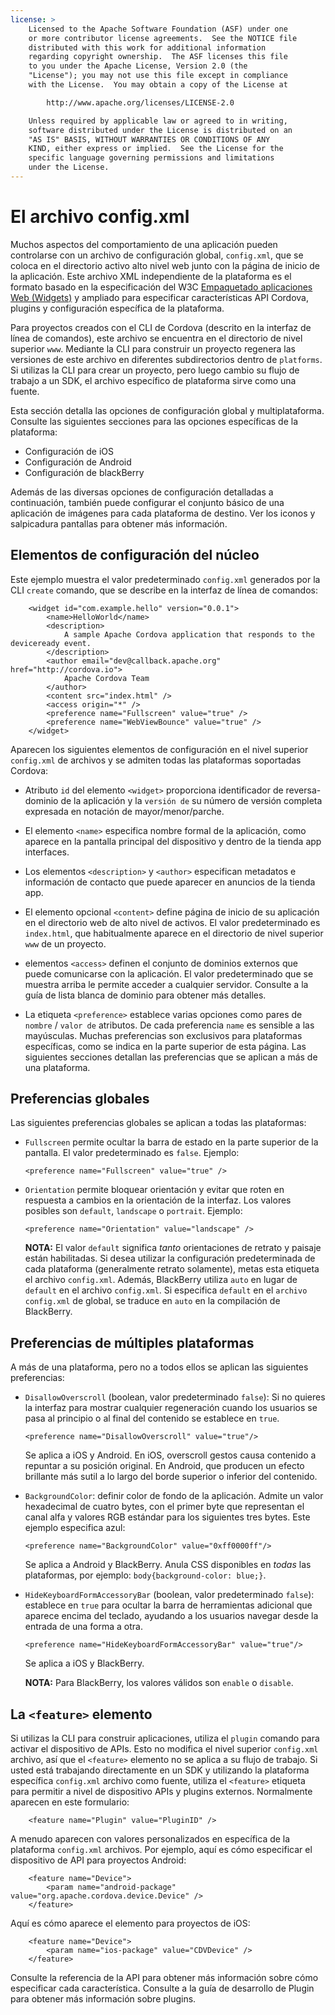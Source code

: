 ```yaml
---
license: >
    Licensed to the Apache Software Foundation (ASF) under one
    or more contributor license agreements.  See the NOTICE file
    distributed with this work for additional information
    regarding copyright ownership.  The ASF licenses this file
    to you under the Apache License, Version 2.0 (the
    "License"); you may not use this file except in compliance
    with the License.  You may obtain a copy of the License at

        http://www.apache.org/licenses/LICENSE-2.0

    Unless required by applicable law or agreed to in writing,
    software distributed under the License is distributed on an
    "AS IS" BASIS, WITHOUT WARRANTIES OR CONDITIONS OF ANY
    KIND, either express or implied.  See the License for the
    specific language governing permissions and limitations
    under the License.
---
```


# El archivo config.xml

Muchos aspectos del comportamiento de una aplicación pueden controlarse con un archivo de configuración global, `config.xml`, que se coloca en el directorio activo alto nivel web junto con la página de inicio de la aplicación. Este archivo XML independiente de la plataforma es el formato basado en la especificación del W3C [Empaquetado aplicaciones Web (Widgets)][1] y ampliado para especificar características API Cordova, plugins y configuración específica de la plataforma.

 [1]: http://www.w3.org/TR/widgets/

Para proyectos creados con el CLI de Cordova (descrito en la interfaz de línea de comandos), este archivo se encuentra en el directorio de nivel superior `www`. Mediante la CLI para construir un proyecto regenera las versiones de este archivo en diferentes subdirectorios dentro de `platforms`. Si utilizas la CLI para crear un proyecto, pero luego cambio su flujo de trabajo a un SDK, el archivo específico de plataforma sirve como una fuente.

Esta sección detalla las opciones de configuración global y multiplataforma. Consulte las siguientes secciones para las opciones específicas de la plataforma:

*   Configuración de iOS
*   Configuración de Android
*   Configuración de blackBerry

Además de las diversas opciones de configuración detalladas a continuación, también puede configurar el conjunto básico de una aplicación de imágenes para cada plataforma de destino. Ver los iconos y salpicadura pantallas para obtener más información.

## Elementos de configuración del núcleo

Este ejemplo muestra el valor predeterminado `config.xml` generados por la CLI `create` comando, que se describe en la interfaz de línea de comandos:

        <widget id="com.example.hello" version="0.0.1">
            <name>HelloWorld</name>
            <description>
                A sample Apache Cordova application that responds to the deviceready event.
            </description>
            <author email="dev@callback.apache.org" href="http://cordova.io">
                Apache Cordova Team
            </author>
            <content src="index.html" />
            <access origin="*" />
            <preference name="Fullscreen" value="true" />
            <preference name="WebViewBounce" value="true" />
        </widget>
    

<!-- QUERY: is WebViewBounce superseded by DisallowOverscroll? -->

Aparecen los siguientes elementos de configuración en el nivel superior `config.xml` de archivos y se admiten todas las plataformas soportadas Cordova:

*   Atributo `id` del elemento `<widget>` proporciona identificador de reversa-dominio de la aplicación y la `versión de` su número de versión completa expresada en notación de mayor/menor/parche.

*   El elemento `<name>` especifica nombre formal de la aplicación, como aparece en la pantalla principal del dispositivo y dentro de la tienda app interfaces.

*   Los elementos `<description>` y `<author>` especifican metadatos e información de contacto que puede aparecer en anuncios de la tienda app.

*   El elemento opcional `<content>` define página de inicio de su aplicación en el directorio web de alto nivel de activos. El valor predeterminado es `index.html`, que habitualmente aparece en el directorio de nivel superior `www` de un proyecto.

*   elementos `<access>` definen el conjunto de dominios externos que puede comunicarse con la aplicación. El valor predeterminado que se muestra arriba le permite acceder a cualquier servidor. Consulte a la guía de lista blanca de dominio para obtener más detalles.

*   La etiqueta `<preference>` establece varias opciones como pares de `nombre` / `valor de` atributos. De cada preferencia `name` es sensible a las mayúsculas. Muchas preferencias son exclusivos para plataformas específicas, como se indica en la parte superior de esta página. Las siguientes secciones detallan las preferencias que se aplican a más de una plataforma.

## Preferencias globales

Las siguientes preferencias globales se aplican a todas las plataformas:

*   `Fullscreen` permite ocultar la barra de estado en la parte superior de la pantalla. El valor predeterminado es `false`. Ejemplo:
    
        <preference name="Fullscreen" value="true" />
        

*   `Orientation` permite bloquear orientación y evitar que roten en respuesta a cambios en la orientación de la interfaz. Los valores posibles son `default`, `landscape` o `portrait`. Ejemplo:
    
        <preference name="Orientation" value="landscape" />
        
    
    **NOTA:** El valor `default` significa *tanto* orientaciones de retrato y paisaje están habilitadas. Si desea utilizar la configuración predeterminada de cada plataforma (generalmente retrato solamente), metas esta etiqueta el archivo `config.xml`. Además, BlackBerry utiliza `auto` en lugar de `default` en el archivo `config.xml`. Si especifica `default` en el `archivo config.xml` de global, se traduce en `auto` en la compilación de BlackBerry.

## Preferencias de múltiples plataformas

A más de una plataforma, pero no a todos ellos se aplican las siguientes preferencias:

*   `DisallowOverscroll` (boolean, valor predeterminado `false`): Si no quieres la interfaz para mostrar cualquier regeneración cuando los usuarios se pasa al principio o al final del contenido se establece en `true`.
    
        <preference name="DisallowOverscroll" value="true"/>
        
    
    Se aplica a iOS y Android. En iOS, overscroll gestos causa contenido a repuntar a su posición original. En Android, que producen un efecto brillante más sutil a lo largo del borde superior o inferior del contenido.

*   `BackgroundColor`: definir color de fondo de la aplicación. Admite un valor hexadecimal de cuatro bytes, con el primer byte que representan el canal alfa y valores RGB estándar para los siguientes tres bytes. Este ejemplo especifica azul:
    
        <preference name="BackgroundColor" value="0xff0000ff"/>
        
    
    Se aplica a Android y BlackBerry. Anula CSS disponibles en *todas* las plataformas, por ejemplo: `body{background-color: blue;}`.

*   `HideKeyboardFormAccessoryBar` (boolean, valor predeterminado `false`): establece en `true` para ocultar la barra de herramientas adicional que aparece encima del teclado, ayudando a los usuarios navegar desde la entrada de una forma a otra.
    
        <preference name="HideKeyboardFormAccessoryBar" value="true"/>
        
    
    Se aplica a iOS y BlackBerry.
    
    **NOTA:** Para BlackBerry, los valores válidos son `enable` o `disable`.

## La `<feature>` elemento

Si utilizas la CLI para construir aplicaciones, utiliza el `plugin` comando para activar el dispositivo de APIs. Esto no modifica el nivel superior `config.xml` archivo, así que el `<feature>` elemento no se aplica a su flujo de trabajo. Si usted está trabajando directamente en un SDK y utilizando la plataforma específica `config.xml` archivo como fuente, utiliza el `<feature>` etiqueta para permitir a nivel de dispositivo APIs y plugins externos. Normalmente aparecen en este formulario:

        <feature name="Plugin" value="PluginID" />
    

A menudo aparecen con valores personalizados en específica de la plataforma `config.xml` archivos. Por ejemplo, aquí es cómo especificar el dispositivo de API para proyectos Android:

        <feature name="Device">
            <param name="android-package" value="org.apache.cordova.device.Device" />
        </feature>
    

Aquí es cómo aparece el elemento para proyectos de iOS:

        <feature name="Device">
            <param name="ios-package" value="CDVDevice" />
        </feature>
    

Consulte la referencia de la API para obtener más información sobre cómo especificar cada característica. Consulte a la guía de desarrollo de Plugin para obtener más información sobre plugins.